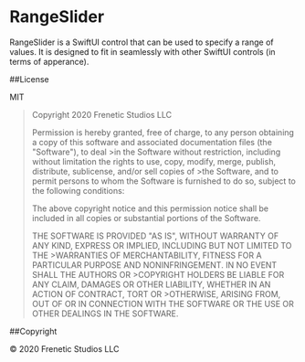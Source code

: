 #  RangeSlider

RangeSlider is a SwiftUI control that can be used to specify a range of values. It is designed to fit in seamlessly with other SwiftUI controls (in terms of apperance).

##License

MIT

>Copyright 2020 Frenetic Studios LLC
>
>Permission is hereby granted, free of charge, to any person obtaining a copy of this software and associated documentation files (the "Software"), to deal >in the Software without restriction, including without limitation the rights to use, copy, modify, merge, publish, distribute, sublicense, and/or sell copies of >the Software, and to permit persons to whom the Software is furnished to do so, subject to the following conditions:
>
>The above copyright notice and this permission notice shall be included in all copies or substantial portions of the Software.
>
>THE SOFTWARE IS PROVIDED "AS IS", WITHOUT WARRANTY OF ANY KIND, EXPRESS OR IMPLIED, INCLUDING BUT NOT LIMITED TO THE >WARRANTIES OF MERCHANTABILITY, FITNESS FOR A PARTICULAR PURPOSE AND NONINFRINGEMENT. IN NO EVENT SHALL THE AUTHORS OR >COPYRIGHT HOLDERS BE LIABLE FOR ANY CLAIM, DAMAGES OR OTHER LIABILITY, WHETHER IN AN ACTION OF CONTRACT, TORT OR >OTHERWISE, ARISING FROM, OUT OF OR IN CONNECTION WITH THE SOFTWARE OR THE USE OR OTHER DEALINGS IN THE SOFTWARE.

##Copyright

© 2020 Frenetic Studios LLC
